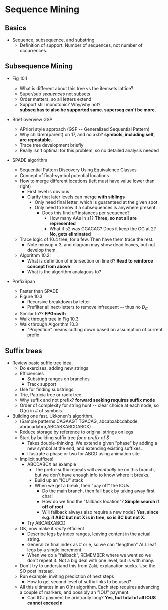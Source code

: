 # Sequence Mining

## Basics
 * Sequence, subsequence, and substring
    * Definition of support: Number of sequences, not number of occurrences.

## Subsequence Mining
 * Fig 10.1
    * What is different about this tree vs the itemsets lattice?
    * Super/sub *sequences* not subsets
    * Order matters, so all letters extend
    * Support still monotonic?  Why/why not?\
      **subseq has to also be supported same.  superseq can't be more.** 
 * Brief overview GSP
    * APriori style approach (GSP -- Generalized Sequential Pattern)
    * Why children(parent) on 17, and no a<b?  **symbols, including self, are repeatable.**
    * Trace tree development briefly
    * Really isn't optimal for this problem, so no detailed analysis needed
 * SPADE algorithm
    * Sequential Pattern Discovery Using Equivalence Classes
    * Concept of final-symbol potential locations
    * How to merge different locations (left must have value lower than right)
       * First level is obvious
       * Clarify that later levels can merge **with siblings**
          * Only need final letter, which is guaranteed at the given spot
          * Only need to know if a subsequences is anywhere present.
             * Does this find *all* instances per sequence?
                * How many AAs in s1? **Three, so not all are represented**
                * What if s2 was GGACAG?  Does it keep the GG at 2? **No, gets eliminated**
    * Trace logic of 10.4 tree, for a few.  Then have them trace the rest.
       * Note minsup = 3, and diagram may show dead leaves, but not develop them.
    * Algorithm 10.2: 
       * What is definition of intersection on line 6? **Read to reinforce concept from above**
       * What is the algorithm analagous to?
   
* PrefixSpan
   * Faster than SPADE
   * Figure 10.3
      * Recursive breakdown by letter
      * Prefilter all next-letters to remove infrequent -- thus no $D_C$
   * Similar to?? **FPGrowth**
   * Walk through tree in Fig 10.3
   * Walk through Algorithm 10.3
      * "Projection" means cutting down based on assumption of current prefix

## Suffix trees
 * Review basic suffix tree idea.  
   * Do exercises, adding new strings
   * Efficiencies
      * Substring ranges on branches
      * Track support
   * Use for finding substrings
   * Trie, Patricia tree or radix tree
   * Why suffix and not prefix?  **forward seeking requires suffix mode**
   * Order of complexity for string hunt -- clear choice at each node, so O(n) in # of symbols.
 * Building one fast.  Ukkonen's algorithm.
   * (Sample patterns  CAGAAGT TGACAG, abcabxabcdabcde, abracadabra,ABCABXABCDABCX)
   * Reduce storage by reference to original strings on legs
   * Start by building suffix tree *for a prefix of S*
      * Takes double-thinking.  We extend a given "phase" by adding a new symbol at the end, and extending existing suffixes.
      * Illustrate a phase or two for ABCD using animation site.
   * Implicit suffixes!
     * ABCDABCX as example
        * The prefix-suffix repeats will *eventually* be on this branch, but we don't have enough info to know where it breaks.
        * Build up an "IOU" stack
        * When we get a break, then "pay off" the IOUs
           * Do the main branch, then fall back by taking away first char!
           * How do we find the "fallback location"? **Simple search if off of root**
           * Will fallback always also require a new node? **Yes, since e.g. if ABC but not X is in tree, so is BC but not X.**
      * Try ABCABXABCD
   * OK, now make it *really* efficient
     * Describe legs by index ranges, leaving content in the actual string.
     * Generalize final index as # or e, so we can "lengthen" ALL leaf legs by a single increment.
     * When we do a "fallback", REMEMBER where we went so we don't repeat it.  Not a big deal with one level, but is with many.
   * Don't try to understand this from Zaki; explanation sucks.  Use the SO post instead.
   * Run example, inviting prediction of next steps
     * How to get second level of suffix links to be used? 
   * All this ultimates in an O(n) algorithm.  Each step requires advancing a couple of markers, and possibly an "IOU" payment. 
      * Can IOU payment be arbitrarily long? **Yes, but total of all IOUS cannot exceed n**
   

